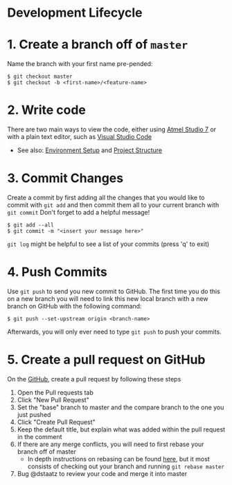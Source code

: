 # Development Lifecycle

# 1. Create a branch off of `master`

Name the branch with your first name pre-pended:

    $ git checkout master
    $ git checkout -b <first-name>/<feature-name>

# 2. Write code

There are two main ways to view the code, either using [Atmel Studio 7](https://www.microchip.com/mplab/avr-support/atmel-studio-7) or with a plain text editor, such as [Visual Studio Code](https://code.visualstudio.com/download)

- See also: [Environment Setup](Environment%20Setup.md) and [Project Structure](Project%20Structure.md)

# 3. Commit Changes

Create a commit by first adding all the changes that you would like to commit with `git add` and then commit them all to your current branch with `git commit` Don't forget to add a helpful message!

    $ git add --all
    $ git commit -m "<insert your message here>"

`git log` might be helpful to see a list of your commits (press 'q' to exit)

# 4. Push Commits

Use `git push` to send you new commit to GitHub. The first time you do this on a new branch you will need to link this new local branch with a new branch on GitHub with the following command:

    $ git push --set-upstream origin <branch-name>

Afterwards, you will only ever need to type `git push` to push your commits.

# 5. Create a pull request on GitHub

On the [GitHub](https://github.com/ksurct/micromouse2020), create a pull request by following these steps

1. Open the Pull requests tab
2. Click "New Pull Request"
3. Set the "base" branch to master and the compare branch to the one you just pushed
4. Click "Create Pull Request"
5. Keep the default title, but explain what was added within the pull request in the comment
6. If there are any merge conflicts, you will need to first rebase your branch off of master
    - In depth instructions on rebasing can be found [here](https://blog.algolia.com/master-git-rebase/), but it most consists of checking out your branch and running `git rebase master`
7. Bug @dstaatz to review your code and merge it into master